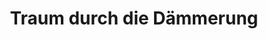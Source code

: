 ---
tags: song
title: Traum durch die Dämmerung
composer: Richard Strauss
singer: Äneas Humm
mp3: /static/audio/mp3/aeneas17.mp3
ogg: /static/audio/ogg/aeneas17.ogg
---